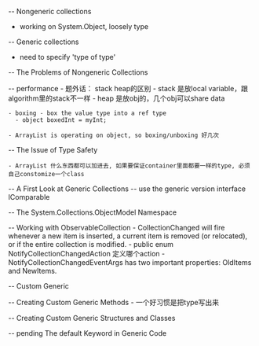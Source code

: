 -- Nongeneric collections
  - working on System.Object, loosely type

-- Generic collections
  - need to specify 'type of type'

-- The Problems of Nongeneric Collections

  -- performance
    - 题外话： stack heap的区别
      - stack 是放local variable，跟 algorithm里的stack不一样
      - heap 是放obj的，几个obj可以share data

    - boxing - box the value type into a ref type 
      - object boxedInt = myInt;

    - ArrayList is operating on object, so boxing/unboxing 好几次 
    
  -- The Issue of Type Safety
  
    - ArrayList 什么东西都可以加进去, 如果要保证container里面都要一样的type, 必须自己constomize一个class 
  
--   A First Look at Generic Collections
  -- use the generic version interface IComparable<T>
  
  
-- The System.Collections.ObjectModel Namespace
  
  -- Working with ObservableCollection<T>
     - CollectionChanged will fire whenever a new item is inserted, a current item is removed (or relocated), or if the entire collection is modified.
     - public enum NotifyCollectionChangedAction 定义哪个action
     - NotifyCollectionChangedEventArgs has two important properties: OldItems and NewItems.
  
-- Custom Generic  

  -- Creating Custom Generic Methods
    - 一个好习惯是把type写出来 

  -- Creating Custom Generic Structures and Classes 
  
  -- pending The default Keyword in Generic Code
  
  
  
  
  
  
  
  
  
  
  
  
  
